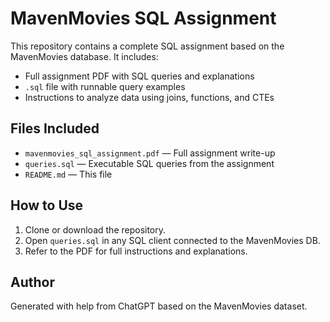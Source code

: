 
# MavenMovies SQL Assignment

This repository contains a complete SQL assignment based on the MavenMovies database. It includes:

- Full assignment PDF with SQL queries and explanations
- `.sql` file with runnable query examples
- Instructions to analyze data using joins, functions, and CTEs

## Files Included

- `mavenmovies_sql_assignment.pdf` — Full assignment write-up
- `queries.sql` — Executable SQL queries from the assignment
- `README.md` — This file

## How to Use

1. Clone or download the repository.
2. Open `queries.sql` in any SQL client connected to the MavenMovies DB.
3. Refer to the PDF for full instructions and explanations.

## Author

Generated with help from ChatGPT based on the MavenMovies dataset.

